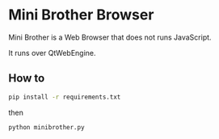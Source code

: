 # Mini Brother Browser
Mini Brother is a Web Browser that does not runs JavaScript.  

It runs over QtWebEngine.  

## How to

```sh
pip install -r requirements.txt
```
then

```sh
python minibrother.py
```
